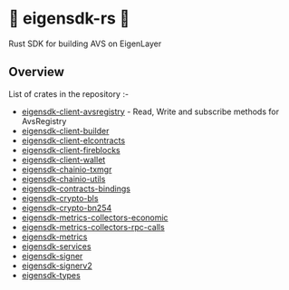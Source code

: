 # 🚧 eigensdk-rs 🚧
Rust SDK for building AVS on EigenLayer



## Overview

List of crates in the repository :-

- [eigensdk-client-avsregistry](https://github.com/anjaneyalabs/eigensdk-rs/tree/main/crates/chainio/clients/avsregistry) - Read, Write and subscribe methods for AvsRegistry
- [eigensdk-client-builder](https://github.com/anjaneyalabs/eigensdk-rs/tree/main/crates/chainio/clients/builder)
- [eigensdk-client-elcontracts](https://github.com/anjaneyalabs/eigensdk-rs/tree/main/crates/chainio/clients/builder)
- [eigensdk-client-fireblocks](https://github.com/anjaneyalabs/eigensdk-rs/tree/main/crates/chainio/clients/fireblocks)
- [eigensdk-client-wallet](https://github.com/anjaneyalabs/eigensdk-rs/tree/main/crates/chainio/clients/wallet)
- [eigensdk-chainio-txmgr](https://github.com/anjaneyalabs/eigensdk-rs/tree/main/crates/chainio/txmgr)
- [eigensdk-chainio-utils](https://github.com/anjaneyalabs/eigensdk-rs/tree/main/crates/chainio/utils)
- [eigensdk-contracts-bindings](https://github.com/anjaneyalabs/eigensdk-rs/tree/main/crates/contracts/bindings)
- [eigensdk-crypto-bls](https://github.com/anjaneyalabs/eigensdk-rs/tree/main/crates/crypto/bls)
- [eigensdk-crypto-bn254](https://github.com/anjaneyalabs/eigensdk-rs/tree/main/crates/crypto/bn254)
- [eigensdk-metrics-collectors-economic](https://github.com/anjaneyalabs/eigensdk-rs/tree/main/crates/metrics/collectors/economic)
- [eigensdk-metrics-collectors-rpc-calls](https://github.com/anjaneyalabs/eigensdk-rs/tree/main/crates/metrics/collectors/rpc_calls)
- [eigensdk-metrics](https://github.com/anjaneyalabs/eigensdk-rs/tree/main/crates/metrics)
- [eigensdk-services](https://github.com/anjaneyalabs/eigensdk-rs/tree/main/crates/services)
- [eigensdk-signer](https://github.com/anjaneyalabs/eigensdk-rs/tree/main/crates/signer)
- [eigensdk-signerv2](https://github.com/anjaneyalabs/eigensdk-rs/tree/main/crates/signerv2)
- [eigensdk-types](https://github.com/anjaneyalabs/eigensdk-rs/tree/main/crates/types)
